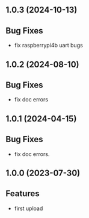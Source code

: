 ## 1.0.3 (2024-10-13)

## Bug Fixes

- fix raspberrypi4b uart bugs

## 1.0.2 (2024-08-10)

## Bug Fixes

- fix doc errors

## 1.0.1 (2024-04-15)

## Bug Fixes

- fix doc errors.

## 1.0.0 (2023-07-30)

## Features

- first upload

